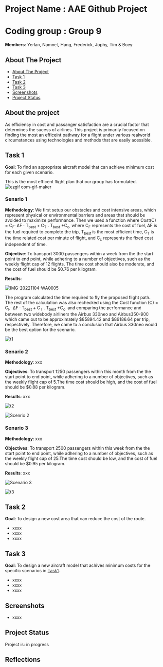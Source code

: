 # Project Name : AAE Github Project


# Coding group : Group 9 

>
**Members**: Yerlan, Namnet, Hang, Frederick, Jophy, Tim & Boey


## About The Project

* [About The Project](#about-the-project)
* [Task 1](#task-1)
* [Task 2](#task-2)
* [Task 3](#task-3)
* [Screenshots](#screenshots)
* [Project Status](#project-status)


## About the project

As efficiency in cost and passanger satisfaction are a crucial factor that determines the sucess of airlines. This project is primarily focused on finding the most an efficeint pathway for a flight under various realworld circumstances using technologies and methods that are easily acessible.

## Task 1
**Goal**: To find an appropriate aircraft model that can achieve minimum cost for each given scenario. 

This is the most efficent flight plan that our group has formulated.
![ezgif com-gif-maker](https://user-images.githubusercontent.com/116061877/200481020-214374cb-4165-434f-bcb9-399ead05fdde.gif)


### Senario 1

**Methodology**: We first setup our obstacles and cost intensive areas, which represent physical or environmental barriers and areas that should be avoided to maximize performance. Then we used a function where Cost(C) = C<sub>F</sub>· ΔF · T<sub>best</sub> + C<sub>T</sub> . T<sub>best</sub> +C<sub>c</sub>,  where C<sub>F</sub> represents the cost of fuel, ΔF is the fuel required to complete the trip,  T<sub>best</sub> is the most efficient time, C<sub>T</sub> is the time related cost per minute of flight, and C<sub>c</sub> represents the fixed cost independent of time.

**Objective**: To transport 3000 passengers within a week from the the start point to end point, while adhering to a number of objectives, such as the weekly flight cap of 12 flights. The time cost should also be moderate, and the cost of fuel should be $0.76 per kilogram.

**Results**: 

![IMG-20221104-WA0005](https://user-images.githubusercontent.com/116084608/200436523-64e32275-737e-4e49-92e5-a241dbe926c5.jpg)

The program calculated the time required to fly the proposed flight path. The rest of the calculation was also rechecked using the Cost function (C) = C<sub>F</sub>· ΔF · T<sub>best</sub> + C<sub>T</sub> . T<sub>best</sub> +C<sub>c</sub>.  and comparing the performance and between two widebody airliners the Airbus 330neo and Airbus350-900 which came out to be approximately $85894.42 and $89186.64 per trip, respectively. Therefore, we came to a conclusion that Airbus 330neo would be the best option for the scenario.


![t1](https://user-images.githubusercontent.com/116061877/200476914-79e418d0-d2c1-4277-a744-4918da13b3f3.jpeg)

### Senario 2

**Methodology**: xxx

**Objectives**: To transport 1250 passengers within this month from the the start point to end point, while adhering to a number of objectives, such as the weekly flight cap of 5.The time cost should be high, and the cost of fuel should be $0.88 per kilogram.

**Results**: xxx

![t2](https://user-images.githubusercontent.com/116061877/200477155-4c177fbb-fcfe-4c60-9b63-defcc0226928.jpeg)

![Scenrio 2](https://user-images.githubusercontent.com/116084608/200457503-f5a6cb2a-30f1-4fdb-aca1-a79115e0227c.jpg)


### Senario 3

**Methodology**: xxx

**Objectives**: To transport 2500 passengers within this week from the the start point to end point, while adhering to a number of objectives, such as the weekly flight cap of 25.The time cost should be low, and the cost of fuel should be $0.95 per kilogram.

**Results**: xxx

![Scenario 3](https://user-images.githubusercontent.com/116084608/200457574-797e5088-5ff6-44b5-9c8b-5c44fb431a87.jpg)

![t3](https://user-images.githubusercontent.com/116061877/200477263-8196e13e-60e9-4c3b-8210-56d93b83a78c.jpeg)


## Task 2
**Goal**: To design a new cost area that can reduce the cost of the route.
- xxxx
- xxxx
- xxxx


## Task 3
**Goal**: To design a new aircraft model that achives minimum costs for the specific scenarios in [Task1](#task-1).
- xxxx
- xxxx
- xxxx


## Screenshots
- xxxx

## Project Status
Project is: in progress

## Reflections
